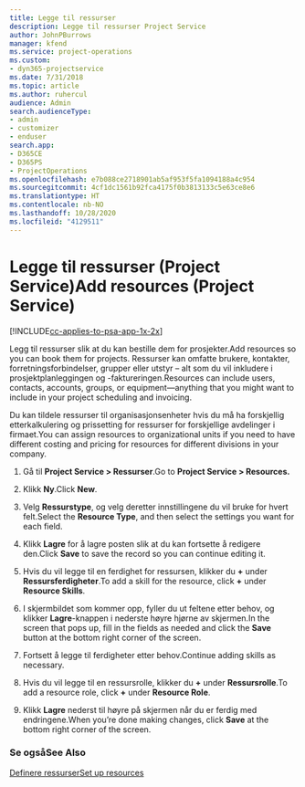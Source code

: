 ```yaml
---
title: Legge til ressurser
description: Legge til ressurser Project Service
author: JohnPBurrows
manager: kfend
ms.service: project-operations
ms.custom:
- dyn365-projectservice
ms.date: 7/31/2018
ms.topic: article
ms.author: ruhercul
audience: Admin
search.audienceType:
- admin
- customizer
- enduser
search.app:
- D365CE
- D365PS
- ProjectOperations
ms.openlocfilehash: e7b088ce2718901ab5af953f5fa1094188a4c954
ms.sourcegitcommit: 4cf1dc1561b92fca4175f0b3813133c5e63ce8e6
ms.translationtype: HT
ms.contentlocale: nb-NO
ms.lasthandoff: 10/28/2020
ms.locfileid: "4129511"
---
```

# <a name="add-resources-project-service"></a><span data-ttu-id="87817-103">Legge til ressurser (Project Service)</span><span class="sxs-lookup"><span data-stu-id="87817-103">Add resources (Project Service)</span></span>

[!INCLUDE[cc-applies-to-psa-app-1x-2x](../includes/cc-applies-to-psa-app-1x-2x.md)]

<span data-ttu-id="87817-104">Legg til ressurser slik at du kan bestille dem for prosjekter.</span><span class="sxs-lookup"><span data-stu-id="87817-104">Add resources so you can book them for projects.</span></span> <span data-ttu-id="87817-105">Ressurser kan omfatte brukere, kontakter, forretningsforbindelser, grupper eller utstyr – alt som du vil inkludere i prosjektplanleggingen og -faktureringen.</span><span class="sxs-lookup"><span data-stu-id="87817-105">Resources can include users, contacts, accounts, groups, or equipment—anything that you might want to include in your project scheduling and invoicing.</span></span>  
  
<span data-ttu-id="87817-106">Du kan tildele ressurser til organisasjonsenheter hvis du må ha forskjellig etterkalkulering og prissetting for ressurser for forskjellige avdelinger i firmaet.</span><span class="sxs-lookup"><span data-stu-id="87817-106">You can assign resources to organizational units if you need to have different costing and pricing for resources for different divisions in your company.</span></span>  
  
1.  <span data-ttu-id="87817-107">Gå til **Project Service > Ressurser**.</span><span class="sxs-lookup"><span data-stu-id="87817-107">Go to **Project Service > Resources.**</span></span>  
  
2.  <span data-ttu-id="87817-108">Klikk **Ny**.</span><span class="sxs-lookup"><span data-stu-id="87817-108">Click **New**.</span></span>  
  
3.  <span data-ttu-id="87817-109">Velg **Ressurstype**, og velg deretter innstillingene du vil bruke for hvert felt.</span><span class="sxs-lookup"><span data-stu-id="87817-109">Select the **Resource Type**, and then select the settings you want for each field.</span></span>  
  
4.  <span data-ttu-id="87817-110">Klikk **Lagre** for å lagre posten slik at du kan fortsette å redigere den.</span><span class="sxs-lookup"><span data-stu-id="87817-110">Click **Save** to save the record so you can continue editing it.</span></span>  
  
5.  <span data-ttu-id="87817-111">Hvis du vil legge til en ferdighet for ressursen, klikker du **+** under **Ressursferdigheter**.</span><span class="sxs-lookup"><span data-stu-id="87817-111">To add a skill for the resource, click **+** under **Resource Skills**.</span></span>  
  
6.  <span data-ttu-id="87817-112">I skjermbildet som kommer opp, fyller du ut feltene etter behov, og klikker **Lagre**-knappen i nederste høyre hjørne av skjermen.</span><span class="sxs-lookup"><span data-stu-id="87817-112">In the screen that pops up, fill in the fields as needed and click the **Save** button at the bottom right corner of the screen.</span></span>  
  
7.  <span data-ttu-id="87817-113">Fortsett å legge til ferdigheter etter behov.</span><span class="sxs-lookup"><span data-stu-id="87817-113">Continue adding skills as necessary.</span></span>  
  
8.  <span data-ttu-id="87817-114">Hvis du vil legge til en ressursrolle, klikker du **+** under **Ressursrolle**.</span><span class="sxs-lookup"><span data-stu-id="87817-114">To add a resource role, click **+** under **Resource Role**.</span></span>  
  
9. <span data-ttu-id="87817-115">Klikk **Lagre** nederst til høyre på skjermen når du er ferdig med endringene.</span><span class="sxs-lookup"><span data-stu-id="87817-115">When you’re done making changes, click **Save** at the bottom right corner of the screen.</span></span>  
  
### <a name="see-also"></a><span data-ttu-id="87817-116">Se også</span><span class="sxs-lookup"><span data-stu-id="87817-116">See Also</span></span>  
 [<span data-ttu-id="87817-117">Definere ressurser</span><span class="sxs-lookup"><span data-stu-id="87817-117">Set up resources</span></span>](../psa/set-up-resources.md)
